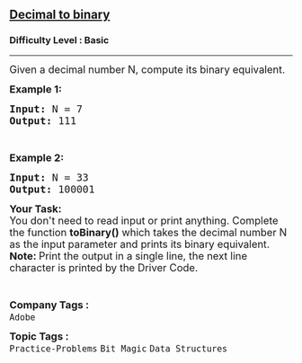 <h2><a href="https://www.geeksforgeeks.org/problems/decimal-to-binary-1587115620/1?page=1&category=Bit%20Magic&difficulty=Basic&sortBy=submissions">Decimal to binary</a></h2><h3>Difficulty Level : Basic</h3><hr><div class="problems_problem_content__Xm_eO"><p><span style="font-size: 18px;">Given a decimal number N, compute its binary equivalent.</span></p>
<p><strong><span style="font-size: 18px;">Example 1:</span></strong></p>
<pre><span style="font-size: 18px;"><strong>Input:</strong> N = 7
<strong>Output:</strong> 111</span></pre>
<p>&nbsp;</p>
<p><strong><span style="font-size: 18px;">Example 2:</span></strong></p>
<pre><span style="font-size: 18px;"><strong>Input:</strong> N = 33
<strong>Output: </strong>100001</span>
</pre>
<p><strong><span style="font-size: 18px;">Your Task:</span></strong><br><span style="font-size: 18px;">You don't need to read input or print anything. Complete the function <strong>toBinary()</strong> which takes the decimal number N as the input parameter and prints&nbsp;its binary equivalent.<br><strong>Note: </strong>Print the output in a single line, the next line character is printed by the Driver Code.</span></p>
<p>&nbsp;</p></div><p><span style=font-size:18px><strong>Company Tags : </strong><br><code>Adobe</code>&nbsp;<br><p><span style=font-size:18px><strong>Topic Tags : </strong><br><code>Practice-Problems</code>&nbsp;<code>Bit Magic</code>&nbsp;<code>Data Structures</code>&nbsp;